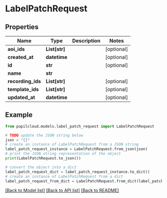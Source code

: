 # LabelPatchRequest


## Properties

Name | Type | Description | Notes
------------ | ------------- | ------------- | -------------
**aoi_ids** | **List[str]** |  | [optional] 
**created_at** | **datetime** |  | [optional] 
**id** | **str** |  | [optional] 
**name** | **str** |  | 
**recording_ids** | **List[str]** |  | [optional] 
**template_ids** | **List[str]** |  | [optional] 
**updated_at** | **datetime** |  | [optional] 

## Example

```python
from pupilcloud.models.label_patch_request import LabelPatchRequest

# TODO update the JSON string below
json = "{}"
# create an instance of LabelPatchRequest from a JSON string
label_patch_request_instance = LabelPatchRequest.from_json(json)
# print the JSON string representation of the object
print(LabelPatchRequest.to_json())

# convert the object into a dict
label_patch_request_dict = label_patch_request_instance.to_dict()
# create an instance of LabelPatchRequest from a dict
label_patch_request_from_dict = LabelPatchRequest.from_dict(label_patch_request_dict)
```
[[Back to Model list]](../README.md#documentation-for-models) [[Back to API list]](../README.md#documentation-for-api-endpoints) [[Back to README]](../README.md)


